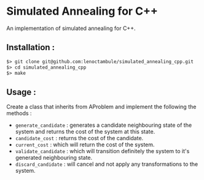 # Simulated Annealing for C++

An implementation of simulated annealing for C++.

## Installation :

```txt
$> git clone git@github.com:lenoctambule/simulated_annealing_cpp.git
$> cd simulated_annealing_cpp
$> make
```

## Usage :

Create a class that inherits from AProblem and implement the following the methods :
- `generate_candidate` : generates a candidate neighbouring state of the system and returns the cost of the system at this state.
- `candidate_cost` :  returns the cost of the candidate.
- `current_cost` : which will return the cost of the system.
- `validate_candidate` : which will transition definitely the system to it's generated neighbouring state.
- `discard_candidate` : will cancel and not apply any transformations to the system.
